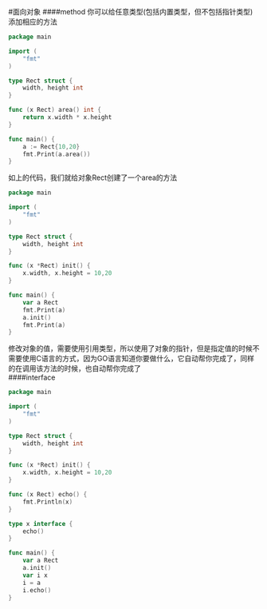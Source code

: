 #面向对象
####method
你可以给任意类型(包括内置类型，但不包括指针类型)添加相应的方法
```go
package main 

import (
	"fmt"
)

type Rect struct {
	width, height int
}

func (x Rect) area() int {
	return x.width * x.height
}

func main() {
	a := Rect{10,20}
	fmt.Print(a.area())
}
```
如上的代码，我们就给对象Rect创建了一个area的方法         
```go
package main 

import (
	"fmt"
)

type Rect struct {
	width, height int
}

func (x *Rect) init() {
	x.width, x.height = 10,20
}

func main() {
	var a Rect
	fmt.Print(a)
	a.init()
	fmt.Print(a)
}
```
修改对象的值，需要使用引用类型，所以使用了对象的指针，但是指定值的时候不需要使用C语言的方式，因为GO语言知道你要做什么，它自动帮你完成了，同样的在调用该方法的时候，也自动帮你完成了       
####interface
```go
package main 

import (
	"fmt"
)

type Rect struct {
	width, height int
}

func (x *Rect) init() {
	x.width, x.height = 10,20
}

func (x Rect) echo() {
	fmt.Println(x)
}

type x interface {
	echo()
}

func main() {
	var a Rect
	a.init()
	var i x
	i = a 
	i.echo()
}
```
